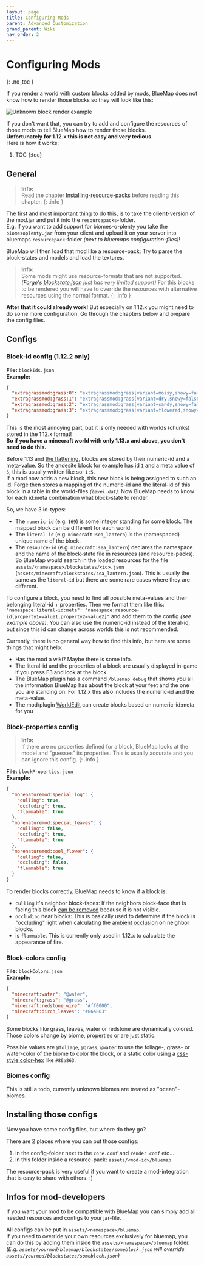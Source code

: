 ```yaml
---
layout: page
title: Configuring Mods
parent: Advanced Customization
grand_parent: Wiki
nav_order: 2
---
```


# Configuring Mods
{: .no_toc }

If you render a world with custom blocks added by mods, BlueMap does not know how to render those blocks so they will 
look like this:

![Unknown block render example](https://pbs.twimg.com/media/ENeQqrbX0AElXmJ?format=jpg&name=large)

If you don't want that, you can try to add and configure the resources of those mods to tell BlueMap how to render 
those blocks.<br>
**Unfortunately for 1.12.x this is not easy and very tedious.**<br>
Here is how it works:

1. TOC
{:toc}

## General

> **Info:**<br>
> Read the chapter [Installing-resource-packs]({{site.baseurl}}/wiki/customization/ResourcePacks.html) before reading this chapter.
{: .info }

The first and most important thing to do this, is to take the **client**-version of the mod.jar and put it into the 
`resourcepacks`-folder.<br>
E.g. if you want to add support for biomes-o-plenty you take the `biomesoplenty.jar` from your client and upload it 
on your server into bluemaps `resourcepack`-folder *(next to bluemaps configuration-files)*!<br>

BlueMap will then load that mod like a resource-pack: Try to parse the block-states and models and load the textures.

> **Info:**<br>
> Some mods might use resource-formats that are not supported. 
> *([Forge's blockstate.json](https://mcforge.readthedocs.io/en/1.14.x/models/blockstates/forgeBlockstates/) just has 
> very limited support)* For this blocks to be rendered you will have to override the resources with alternative 
> resources using the normal format.
{: .info }

**After that it could already work!** But especially on 1.12.x you might need to do some more configuration. 
Go through the chapters below and prepare the config files.

## Configs

### Block-id config (1.12.2 only)
**File:** `blockIds.json`<br>
**Example:**
```json
{
  "extragrassmod:grass:0": "extragrassmod:grass[variant=mossy,snowy=false]",
  "extragrassmod:grass:1": "extragrassmod:grass[variant=dry,snowy=false]",
  "extragrassmod:grass:2": "extragrassmod:grass[variant=sandy,snowy=false]",
  "extragrassmod:grass:3": "extragrassmod:grass[variant=flowered,snowy=true]"
}
```

This is the most annoying part, but it is only needed with worlds (chunks) stored in the 1.12.x format!<br>
**So if you have a minecraft world with only 1.13.x and above, you don't need to do this.**

Before 1.13 and [the flattening](https://minecraft.gamepedia.com/Java_Edition_1.13/Flattening), blocks are stored by 
their numeric-id and a meta-value. So the andesite block for example has id `1` and a meta value of `5`, this is 
usually written like so: `1:5`.<br>
If a mod now adds a new block, this new block is being assigned to such an id. Forge then stores a mapping of the 
numeric-id and the literal-id of this block in a table in the world-files *(`level.dat`)*. Now BlueMap needs to know 
for each id:meta combination what block-state to render.

So, we have 3 id-types:
- The `numeric-id` (e.g. `169`) is some integer standing for some block. The mapped block can be different 
  for each world.
- The `literal-id` (e.g. `minecraft:sea_lantern`) is the (namespaced) unique name of the block.
- The `resource-id` (e.g. `minecraft:sea_lantern`) declares the namespace and the name of the block-state file in 
  resources (and resource-packs). So BlueMap would search in the loaded resources for the file 
  `assets/<namespace>/blockstates/<id>.json` (`assets/minecraft/blockstates/sea_lantern.json`). 
  This is usually the same as the `literal-id` but there are some rare cases where they are different.

To configure a block, you need to find all possible meta-values and their belonging literal-id + properties.
Then we format them like this: `"namespace:literal-id:meta": "namespace:resource-id[property1=value1,property2=value2]"`
and add them to the config *(see example above)*. You can also use the numeric-id instead of the literal-id,
but since this id can change across worlds this is not recommended.

Currently, there is no general way how to find this info, but here are some things that might help:
- Has the mod a wiki? Maybe there is some info.
- The literal-id and the properties of a block are usually displayed in-game if you press F3 and look at the block.
- The BlueMap plugin has a command `/bluemap debug` that shows you all the information BlueMap has about the block at 
  your feet and the one you are standing on. For 1.12.x this also includes the numeric-id and the meta-value.
- The mod/plugin [WorldEdit](https://www.curseforge.com/minecraft/mc-mods/worldedit) can create blocks based on 
  numeric-id:meta for you


### Block-properties config
> **Info:**<br>
> If there are no properties defined for a block, BlueMap looks at the model and "guesses" its properties. This is
> usually accurate and you can ignore this config.
{: .info }

**File:** `blockProperties.json`<br>
**Example:**
```json
{
  "morenaturemod:special_log": {
    "culling": true,
    "occluding": true,
    "flammable": true
  },
  "morenaturemod:special_leaves": {
    "culling": false,
    "occluding": true,
    "flammable": true
  },
  "morenaturemod:cool_flower": {
    "culling": false,
    "occluding": false,
    "flammable": true
  }
}
```

To render blocks correctly, BlueMap needs to know if a block is:
- `culling` it's neighbor block-faces: If the neighbors block-face that is facing this block 
  [can be removed](https://en.wikipedia.org/wiki/Hidden-surface_determination#Occlusion_culling) because it is not
  visible.
- `occluding` near blocks: This is basically used to determine if the block is "occluding" light when calculating 
  the [ambient occlusion](https://en.wikipedia.org/wiki/Ambient_occlusion) on neighbor blocks.
- is `flammable`. This is currently only used in 1.12.x to calculate the appearance of fire.

### Block-colors config
**File:** `blockColors.json`<br>
**Example:**
```json
{
  "minecraft:water": "@water",
  "minecraft:grass": "@grass",
  "minecraft:redstone_wire": "#ff0000",
  "minecraft:birch_leaves": "#86a863"
}
```

Some blocks like grass, leaves, water or redstone are dynamically colored. Those colors change by biome, 
properties or are just static.

Possible values are `@foliage`, `@grass`, `@water` to use the foliage-, grass- or water-color of the biome to color 
the block, or a static color using a [css-style color-hex](https://htmlcolorcodes.com/color-picker/) like `#86a863`.

### Biomes config
This is still a todo, currently unknown biomes are treated as "ocean"-biomes.

## Installing those configs
Now you have some config files, but where do they go?

There are 2 places where you can put those configs:
1. in the config-folder next to the `core.conf` and `render.conf` etc...
2. in this folder inside a resource-pack: `assets/<mod-id>/bluemap`

The resource-pack is very useful if you want to create a mod-integration that is easy to share with others. :)

## Infos for mod-developers
If you want your mod to be compatible with BlueMap you can simply add all needed resources and configs to your jar-file.

All configs can be put in `assets/<namespace>/bluemap`.<br>
If you need to override your own resources exclusively for bluemap, you can do this by adding them inside the 
`assets/<namespace>/bluemap` folder.<br>
*(E.g. `assets/yourmod/bluemap/blockstates/someblock.json` will override `assets/yourmod/blockstates/someblock.json`)*